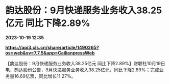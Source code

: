 # 韵达股份：9月快递服务业务收入38.25亿元 同比下降2.89%

**2023-10-19 12:35**

**https://api3.cls.cn/share/article/1490265?os=web&sv=7.7.5&app=CailianpressWeb**

【韵达股份：9月快递服务业务收入38.25亿元 同比下降2.89%】财联社10月19日电，韵达股份公告，9月快递服务业务收入38.25亿元，同比下降2.89%；完成业务量16.69亿票，同比增长11.27%。
